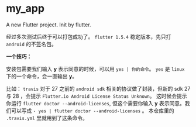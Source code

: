 # my_app

A new Flutter project. Init by flutter.

经过多次测试后终于可以打包成功了。 `flutter 1.5.4` 稳定版本，先只打 `android` 的不签名包。

**一个技巧：**

安装包需要我们输入 **y** 表示同意的时候，可以用 `yes | 你的命令`。 `yes` 是 `linux` 下的一个命令，会一直输出 **y**。

比如： `travis` 对于 27 之前的 `android sdk` 相关的协议做了封装，但新的 sdk 27 与 28 ，会提示 `Flutter.io Android License Status Unknown`。 这时候会提示你运行 `flutter doctor --android-licenses`, 但这个需要你输入 **y** 表示同意。我们可以写成 `- yes | flutter doctor --android-licenses` 。 本仓库里的 `.travis.yml` 里就用到了这条命令。